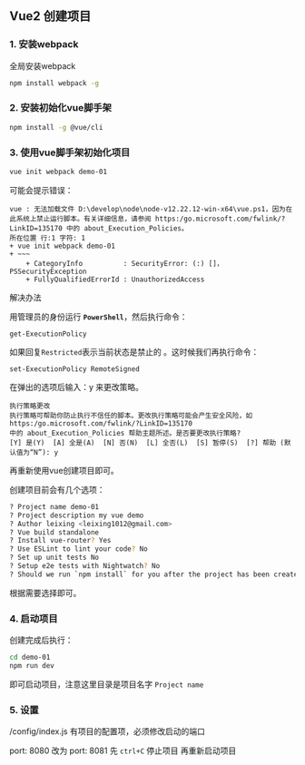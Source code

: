 ##  Vue2 创建项目



### 1. 安装webpack

全局安装webpack

```bash
npm install webpack -g
```



### 2. 安装初始化vue脚手架

```bash
npm install -g @vue/cli
```



### 3. 使用vue脚手架初始化项目

```bash
vue init webpack demo-01
```

可能会提示错误：

```
vue : 无法加载文件 D:\develop\node\node-v12.22.12-win-x64\vue.ps1，因为在此系统上禁止运行脚本。有关详细信息，请参阅 https:/go.microsoft.com/fwlink/?LinkID=135170 中的 about_Execution_Policies。
所在位置 行:1 字符: 1
+ vue init webpack demo-01
+ ~~~
    + CategoryInfo          : SecurityError: (:) []，PSSecurityException
    + FullyQualifiedErrorId : UnauthorizedAccess
```

解决办法

用管理员的身份运行 **`PowerShell`**，然后执行命令：

```
get-ExecutionPolicy
```

如果回复`Restricted`表示当前状态是禁止的 。这时候我们再执行命令：

```
set-ExecutionPolicy RemoteSigned
```

在弹出的选项后输入：y 来更改策略。

```
执行策略更改
执行策略可帮助你防止执行不信任的脚本。更改执行策略可能会产生安全风险，如 https:/go.microsoft.com/fwlink/?LinkID=135170
中的 about_Execution_Policies 帮助主题所述。是否要更改执行策略?
[Y] 是(Y)  [A] 全是(A)  [N] 否(N)  [L] 全否(L)  [S] 暂停(S)  [?] 帮助 (默认值为“N”): y
```

再重新使用vue创建项目即可。

创建项目前会有几个选项：

```bash
? Project name demo-01
? Project description my vue demo
? Author leixing <leixing1012@gmail.com>
? Vue build standalone      
? Install vue-router? Yes
? Use ESLint to lint your code? No
? Set up unit tests No
? Setup e2e tests with Nightwatch? No
? Should we run `npm install` for you after the project has been created? (recommended) npm
```

根据需要选择即可。



### 4. 启动项目

创建完成后执行：

```bash
cd demo-01
npm run dev
```

即可启动项目，注意这里目录是项目名字 `Project name` 



### 5. 设置

/config/index.js 有项目的配置项，必须修改启动的端口

port: 8080 改为 port: 8081  先 `ctrl+C` 停止项目 再重新启动项目